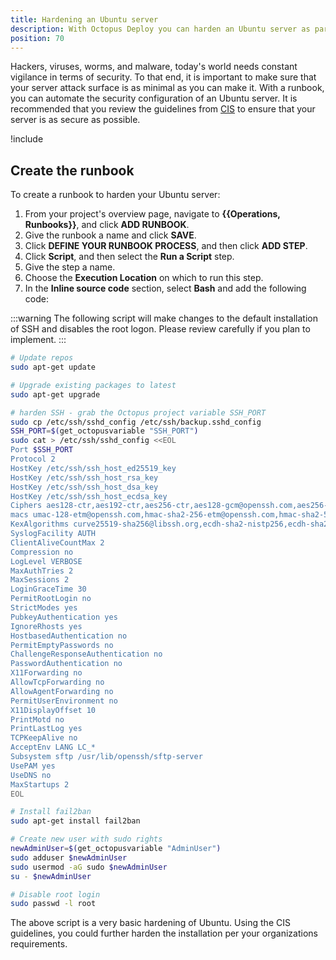 ```yaml
---
title: Hardening an Ubuntu server
description: With Octopus Deploy you can harden an Ubuntu server as part of a routine operations task.
position: 70
---
```


Hackers, viruses, worms, and malware, today's world needs constant vigilance in terms of security.  To that end, it is important to make sure that your server attack surface is as minimal as you can make it.  With a runbook, you can automate the security configuration of an Ubuntu server.  It is recommended that you review the guidelines from [CIS](https://www.cisecurity.org/benchmark/ubuntu_linux/) to ensure that your server is as secure as possible.

!include <security-disclaimer>

## Create the runbook

To create a runbook to harden your Ubuntu server:

1. From your project's overview page, navigate to **{{Operations, Runbooks}}**, and click **ADD RUNBOOK**.
1. Give the runbook a name and click **SAVE**.
1. Click **DEFINE YOUR RUNBOOK PROCESS**, and then click **ADD STEP**.
1. Click **Script**, and then select the **Run a Script** step.
1. Give the step a name.
1. Choose the **Execution Location** on which to run this step.
1. In the **Inline source code** section, select **Bash** and add the following code:

:::warning
The following script will make changes to the default installation of SSH and disables the root logon.  Please review carefully if you plan to implement.
:::

```bash
# Update repos
sudo apt-get update

# Upgrade existing packages to latest
sudo apt-get upgrade

# harden SSH - grab the Octopus project variable SSH_PORT
sudo cp /etc/ssh/sshd_config /etc/ssh/backup.sshd_config
SSH_PORT=$(get_octopusvariable "SSH_PORT")
sudo cat > /etc/ssh/sshd_config <<EOL
Port $SSH_PORT
Protocol 2
HostKey /etc/ssh/ssh_host_ed25519_key
HostKey /etc/ssh/ssh_host_rsa_key
HostKey /etc/ssh/ssh_host_dsa_key
HostKey /etc/ssh/ssh_host_ecdsa_key
Ciphers aes128-ctr,aes192-ctr,aes256-ctr,aes128-gcm@openssh.com,aes256-gcm@openssh.com
macs umac-128-etm@openssh.com,hmac-sha2-256-etm@openssh.com,hmac-sha2-512-etm@openssh.com,umac-128@openssh.com,hmac-sha2-256,hmac-sha2-512
KexAlgorithms curve25519-sha256@libssh.org,ecdh-sha2-nistp256,ecdh-sha2-nistp384,ecdh-sha2-nistp521,diffie-hellman-group-exchange-sha256
SyslogFacility AUTH
ClientAliveCountMax 2
Compression no
LogLevel VERBOSE
MaxAuthTries 2
MaxSessions 2
LoginGraceTime 30
PermitRootLogin no
StrictModes yes
PubkeyAuthentication yes
IgnoreRhosts yes
HostbasedAuthentication no
PermitEmptyPasswords no
ChallengeResponseAuthentication no
PasswordAuthentication no
X11Forwarding no
AllowTcpForwarding no
AllowAgentForwarding no
PermitUserEnvironment no
X11DisplayOffset 10
PrintMotd no
PrintLastLog yes
TCPKeepAlive no
AcceptEnv LANG LC_*
Subsystem sftp /usr/lib/openssh/sftp-server
UsePAM yes
UseDNS no
MaxStartups 2
EOL

# Install fail2ban
sudo apt-get install fail2ban

# Create new user with sudo rights
newAdminUser=$(get_octopusvariable "AdminUser")
sudo adduser $newAdminUser
sudo usermod -aG sudo $newAdminUser
su - $newAdminUser

# Disable root login
sudo passwd -l root
```

The above script is a very basic hardening of Ubuntu.  Using the CIS guidelines, you could further harden the installation per your organizations requirements.